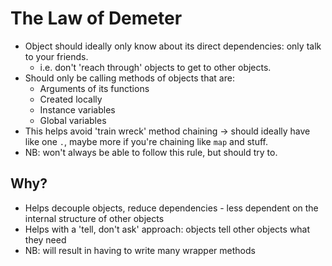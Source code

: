 # The Law of Demeter

* Object should ideally only know about its direct dependencies: only talk to your friends.
  - i.e. don't 'reach through' objects to get to other objects.
* Should only be calling methods of objects that are:
  - Arguments of its functions
  - Created locally
  - Instance variables
  - Global variables
* This helps avoid 'train wreck' method chaining -> should ideally have like one `.`, maybe more if you're chaining like `map` and stuff.
* NB: won't always be able to follow this rule, but should try to.


## Why?

* Helps decouple objects, reduce dependencies - less dependent on the internal structure of other objects
* Helps with a 'tell, don't ask' approach: objects tell other objects what they need
* NB: will result in having to write many wrapper methods
